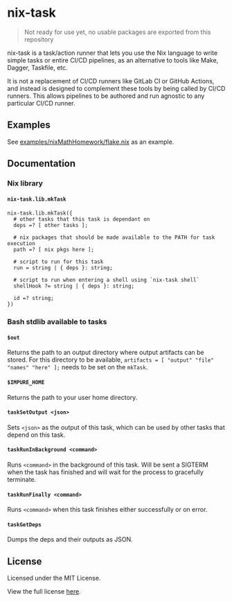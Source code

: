 # nix-task

> Not ready for use yet, no usable packages are exported from this repository

nix-task is a task/action runner that lets you use the Nix language to write simple tasks or entire CI/CD pipelines, as an alternative to tools like Make, Dagger, Taskfile, etc.

It is not a replacement of CI/CD runners like GitLab CI or GitHub Actions, and instead is designed to complement these tools by being called by CI/CD runners. This allows pipelines to be authored and run agnostic to any particular CI/CD runner.

## Examples

See [examples/nixMathHomework/flake.nix](examples/nixMathHomework/flake.nix) as an example.

## Documentation

### Nix library

#### `nix-task.lib.mkTask`

```
nix-task.lib.mkTask({
  # other tasks that this task is dependant on
  deps =? [ other tasks ];

  # nix packages that should be made available to the PATH for task execution
  path =? [ nix pkgs here ];

  # script to run for this task
  run = string | { deps }: string;

  # script to run when entering a shell using `nix-task shell`
  shellHook ?= string | { deps }: string;

  id =? string;
})
```

### Bash stdlib available to tasks

#### `$out`

Returns the path to an output directory where output artifacts can be stored. For this directory to be available, `artifacts = [ "output" "file" "names" "here" ];` needs to be set on the `mkTask`.

#### `$IMPURE_HOME`

Returns the path to your user home directory.

#### `taskSetOutput <json>`

Sets `<json>` as the output of this task, which can be used by other tasks that depend on this task.

#### `taskRunInBackground <command>`

Runs `<command>` in the background of this task. Will be sent a SIGTERM when the task has finished and will wait for the process to gracefully terminate.

#### `taskRunFinally <command>`

Runs `<command>` when this task finishes either successfully or on error.

#### `taskGetDeps`

Dumps the deps and their outputs as JSON.

## License

Licensed under the MIT License.

View the full license [here](https://raw.githubusercontent.com/madjam002/nix-task/master/LICENSE).
